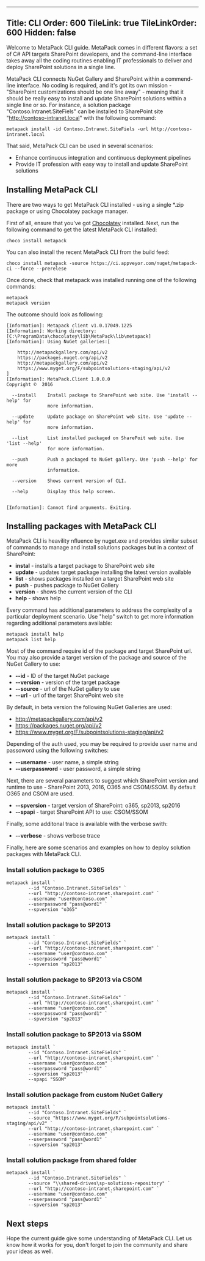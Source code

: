 ﻿----
Title: CLI
Order: 600
TileLink: true
TileLinkOrder: 600
Hidden: false
----

Welcome to MetaPack CLI guide. MetaPack comes in different flavors: a set of C# API targets SharePoint developers, and the command-line interface takes away all the coding routines enabling IT professionals to deliver and deploy SharePoint solutions in a single line.

MetaPack CLI connects NuGet Gallery and SharePoint within a commend-line interface. No coding is required, and it's got its own mission - "SharePoint customizations should be one line away" - meaning that it should be really easy to install and update SharePoint solutions within a single line or so. For instance, a solution package "Contoso.Intranet.SiteFiels" can be installed to SharePoint site "http://contoso-intranet.local" with the following command:

```
metapack install -id Contoso.Intranet.SiteFiels -url http://contoso-intranet.local
```

That said, MetaPack CLI can be used in several scenarios:
* Enhance continuous integration and continuous deployment pipelines 
* Provide IT profession with easy way to install and update SharePoint solutions

## Installing MetaPack CLI

There are two ways to get MetaPack CLI installed - using a single *.zip package or using Chocolatey package manager.

First of all, ensure that you've got [Chocolatey](https://chocolatey.org/install) installed. Next, run the following command to get the latest MetaPack CLI installed:

```
choco install metapack 
```

You can also install the recent MetaPack CLI from the build feed:
```
choco install metapack -source https://ci.appveyor.com/nuget/metapack-ci --force --prerelese
```

Once done, check that metapack was installed running one of the following commands:

```
metapack
metapack version
```

The outcome should look as following:
```
[Information]: Metapack client v1.0.17049.1225
[Information]: Working directory: [C:\ProgramData\chocolatey\lib\MetaPack\lib\metapack]
[Information]: Using NuGet galleries:[

    http://metapackgallery.com/api/v2
    https://packages.nuget.org/api/v2
    http://metapackgallery.com/api/v2
    https://www.myget.org/F/subpointsolutions-staging/api/v2
]
[Information]: MetaPack.Client 1.0.0.0
Copyright ©  2016

  --install    Install package to SharePoint web site. Use 'install --help' for
               more information.

  --update     Update package on SharePoint web site. Use 'update --help' for
               more information.

  --list       List installed packaged on SharePoit web site. Use 'list --help'
               for more information.

  --push       Push a packaged to NuGet gallery. Use 'push --help' for more
               information.

  --version    Shows current version of CLI.

  --help       Display this help screen.


[Information]: Cannot find arguments. Exiting.
```

## Installing packages with MetaPack CLI

MetaPack CLI is heavility nfluence by nuget.exe and provides similar subset of commands to manage and install solutions packages but in a context of SharePoint:

* **instal** - installs a target package to SharePoint web site
* **update** - updates target package installing the latest version available
* **list** - shows packages installed on a target SharePoint web site 
* **push** - pushes package to NuGet Gallery
* **version** - shows the current version of the CLI
* **help** - shows help

Every command has additional parameters to address the complexity of a particular deployment scenario. Use "help" switch  to get more information regarding additional parameters available:
```
metapack install help
metapack list help
```

Most of the command require id of the package and target SharePoint url. You may also provide a target version of the package and source of the NuGet Gallery to use:
* **--id** - ID of the target NuGet package
* **--version** - version of the target package
* **--source** - url of the NuGet gallery to use
* **--url** - url of the target SharePoint web site

By default, in beta version the following NuGet Galleries are used:
* http://metapackgallery.com/api/v2
* https://packages.nuget.org/api/v2
* https://www.myget.org/F/subpointsolutions-staging/api/v2

Depending of the auth used, you may be required to provide user name and passoword using the following switches:
* **--username** - user name, a simple string
* **--userpassword** - user password, a simple string

Next, there are several parameters to suggest which SharePoint version and runtime to use - SharePoint 2013, 2016, O365 and CSOM/SSOM. By default O365 and CSOM are used.
* **--spversion** - target version of SharePoint: o365, sp2013, sp2016
* **--spapi** - target SharePoint API to use: CSOM/SSOM


Finally, some additonal trace is available with the verbose swith:
* **--verbose** - shows verbose trace 

Finally, here are some scenarios and examples on how to deploy solution packages with MetaPack CLI.

### Install solution package to O365

```
metapack install `
        --id "Contoso.Intranet.SiteFields" `
        --url "http://contoso-intranet.sharepoint.com" `
        --username "user@contoso.com" `
        --userpassword "pass@word1" `
        --spversion "o365"
```

### Install solution package to SP2013

```
metapack install `
        --id "Contoso.Intranet.SiteFields" `
        --url "http://contoso-intranet.sharepoint.com" `
        --username "user@contoso.com" `
        --userpassword "pass@word1" `
        --spversion "sp2013"
```


### Install solution package to SP2013 via CSOM

```
metapack install `
        --id "Contoso.Intranet.SiteFields" `
        --url "http://contoso-intranet.sharepoint.com" `
        --username "user@contoso.com" `
        --userpassword "pass@word1" `
        --spversion "sp2013"
```

### Install solution package to SP2013 via SSOM

```
metapack install `
        --id "Contoso.Intranet.SiteFields" `
        --url "http://contoso-intranet.sharepoint.com" `
        --username "user@contoso.com" `
        --userpassword "pass@word1" `
        --spversion "sp2013" `
        --spapi "SSOM"
```

### Install solution package from custom NuGet Gallery
```
metapack install `
        --id "Contoso.Intranet.SiteFields" `
        --source "https://www.myget.org/F/subpointsolutions-staging/api/v2" `
        --url "http://contoso-intranet.sharepoint.com" `
        --username "user@contoso.com" `
        --userpassword "pass@word1" `
        --spversion "sp2013"
```

### Install solution package from shared folder
```
metapack install `
        --id "Contoso.Intranet.SiteFields" `
        --source "\\shared-drives\sp-solutions-repository" `
        --url "http://contoso-intranet.sharepoint.com" `
        --username "user@contoso.com" `
        --userpassword "pass@word1" `
        --spversion "sp2013"
```

## Next steps
Hope the current guide give some understanding of MetaPack CLI. Let us know how it works for you, don't forget to join the community and share your ideas as well.